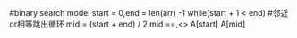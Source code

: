
#binary search model
start = 0,end = len(arr) -1
while(start + 1 < end) #邻近or相等跳出循环
    mid = (start + end) / 2
    mid ==,<>
    A[start]
    A[mid]
    